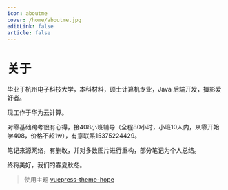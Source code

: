 ```yaml
---
icon: aboutme
cover: /home/aboutme.jpg
editLink: false
article: false
---
```


# 关于

毕业于杭州电子科技大学，本科材料，硕士计算机专业，Java 后端开发，摄影爱好者。

现工作于华为云计算。

对零基础跨考很有心得，接408小班辅导（全程80小时，小班10人内，从零开始学408，价格不超1w），有意联系15375224429。

笔记来源网络，有删改，并对多数图片进行重构，部分笔记为个人总结。

终将美好，我们的春夏秋冬。

> 使用主题 [vuepress-theme-hope](https://github.com/vuepress-theme-hope/vuepress-theme-hope)
